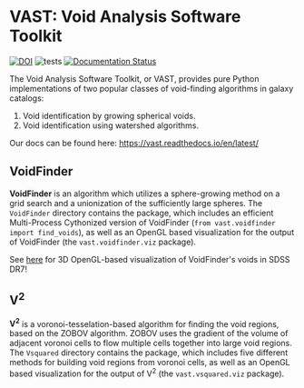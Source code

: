 # VAST: Void Analysis Software Toolkit

[![DOI](https://zenodo.org/badge/DOI/10.5281/zenodo.7186981.svg)](https://doi.org/10.5281/zenodo.7186981)
![tests](https://github.com/DESI-UR/VAST/actions/workflows/tests.yml/badge.svg)
[![Documentation Status](https://readthedocs.org/projects/vast/badge/?version=latest)](https://vast.readthedocs.io/en/latest/?badge=latest)

The Void Analysis Software Toolkit, or VAST, provides pure Python 
implementations of two popular classes of void-finding algorithms in galaxy 
catalogs:

1. Void identification by growing spherical voids.
1. Void identification using watershed algorithms.


Our docs can be found here: https://vast.readthedocs.io/en/latest/

## VoidFinder

**VoidFinder** is an algorithm which utilizes a sphere-growing method on a grid 
search and a unionization of the sufficiently large spheres.  The `VoidFinder` 
directory contains the package, which includes an efficient Multi-Process 
Cythonized version of VoidFinder (`from vast.voidfinder import find_voids`), as 
well as an OpenGL based visualization for the output of VoidFinder (the 
`vast.voidfinder.viz` package).

See 
[here](https://www.youtube.com/playlist?list=PLCZohAzuOVRK4itOBDQNFMl3w2uvox16a) 
for 3D OpenGL-based visualization of VoidFinder's voids in SDSS DR7!


## V<sup>2</sup>

**V<sup>2</sup>** is a voronoi-tesselation-based algorithm for finding the void 
regions, based on the ZOBOV algorithm.  ZOBOV uses the gradient of the volume of 
adjacent voronoi cells to flow multiple cells together into large void regions.  
The `Vsquared` directory contains the package, which includes five different     
methods for building void regions from voronoi cells, as well as an OpenGL based 
visualization for the output of V<sup>2</sup> (the `vast.vsquared.viz` package).

